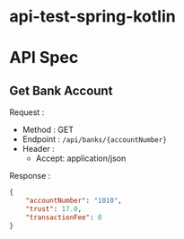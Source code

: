 # api-test-spring-kotlin

# API Spec

## Get Bank Account
Request :
- Method : GET
- Endpoint : `/api/banks/{accountNumber}`
- Header :
    - Accept: application/json

Response :

```json 
{
    "accountNumber": "1010",
    "trust": 17.0,
    "transactionFee": 0
}
```
